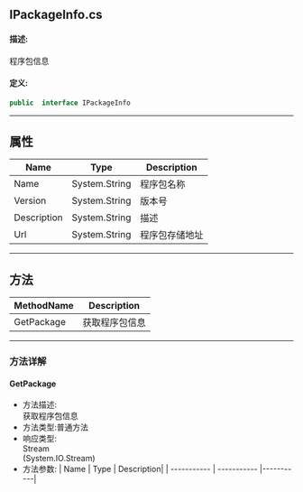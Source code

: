 ## IPackageInfo.cs 


#### 描述:


程序包信息


#### 定义: 
``` csharp
public  interface IPackageInfo
```
---
## 属性 
| Name      | Type | Description|
| ----------- | ----------- |-----------|
|     Name |  System.String | 程序包名称 |
|     Version |  System.String | 版本号 |
|     Description |  System.String | 描述 |
|     Url |  System.String | 程序包存储地址 |
---
## 方法 
| MethodName      | Description | 
| ----------- | ----------- |
| GetPackage | 获取程序包信息 |
---
### 方法详解 
####  GetPackage
* 方法描述:<br> 获取程序包信息
* 方法类型:普通方法
* 响应类型:<br> Stream <br> (System.IO.Stream)
* 方法参数:
| Name      | Type | Description|
| ----------- | ----------- |-----------|
